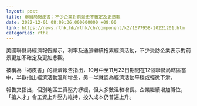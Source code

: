 ```yaml
---
layout: post
title: 聯儲局褐皮書：不少企業對前景更不確定及更悲觀
date: 2022-12-01 08:09:36.000000000 +08:00
link: https://news.rthk.hk/rthk/ch/component/k2/1677958-20221201.htm
categories: rthk
---
```


美國聯儲局經濟報告顯示，利率及通脹繼續拖累經濟活動，不少受訪企業表示對前景更加不確定及更加悲觀。

被稱為「褐皮書」的經濟報告指出，10月中至11月23日期間在12個聯儲局轄區當中，半數指出經濟活動溫和增長，另一半就認為經濟活動平穩或輕微下滑。

報告又指出，個別地區工資壓力紓緩，但大多數溫和增長。企業繼續增加職位，「搶人才」令工資上升壓力維持，投入成本仍普遍上升。
